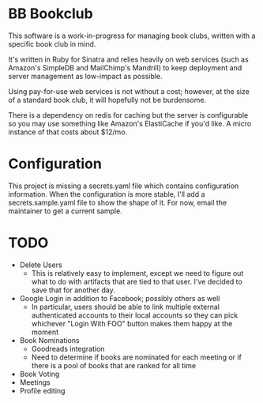 # BB Bookclub

This software is a work-in-progress for managing book clubs, written with a specific book club in mind. 

It's written in Ruby for Sinatra and relies heavily on web services (such as Amazon's SimpleDB and MailChimp's Mandrill) to keep deployment and server management as low-impact as possible.

Using pay-for-use web services is not without a cost; however, at the size of a standard book club, it will hopefully not be burdensome. 

There is a dependency on redis for caching but the server is configurable so you may use something like Amazon's ElastiCache if you'd like. A micro instance of that costs about $12/mo. 

# Configuration
This project is missing a secrets.yaml file which contains configuration information. When the configuration is more stable, I'll add a secrets.sample.yaml file to show the shape of it. 
For now, email the maintainer to get a current sample.

# TODO

* Delete Users
	* This is relatively easy to implement, except we need to figure out what to do with artifacts that are tied to that user. I've decided to save that for another day.
* Google Login in addition to Facebook; possibly others as well
	* In particular, users should be able to link multiple external authenticated accounts to their local accounts so they can pick whichever "Login With FOO" button makes them happy at the moment
* Book Nominations 
	* Goodreads integration
	* Need to determine if books are nominated for each meeting or if there is a pool of books that are ranked for all time
* Book Voting
* Meetings
* Profile editing